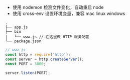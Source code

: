 - 使用 nodemon 检测文件变化，自动重启 node
- 使用 cross-env 设置环境变量，兼容 mac linux windows

```
.
├── app.js
├── bin
│   └── www.js // 在这里做 HTTP 服务配置
└── package.json
```

```js
// www.js
const http = require('http');
const server = http.createServer();
const PORT = 3000;

server.listen(PORT);
```
